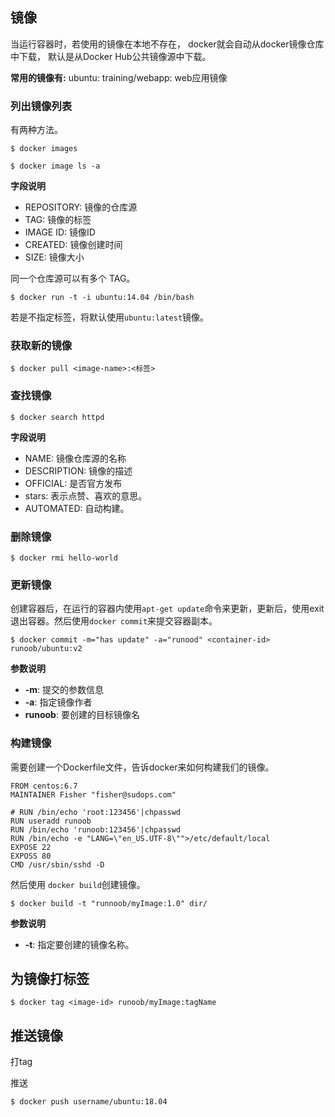 ## 镜像

当运行容器时，若使用的镜像在本地不存在， docker就会自动从docker镜像仓库中下载， 默认是从Docker Hub公共镜像源中下载。

**常用的镜像有:**
ubuntu: 
training/webapp: web应用镜像 

### 列出镜像列表

有两种方法。

```
$ docker images
```

```
$ docker image ls -a
```

**字段说明**

* REPOSITORY: 镜像的仓库源
* TAG: 镜像的标签
* IMAGE ID: 镜像ID
* CREATED: 镜像创建时间
* SIZE: 镜像大小

同一个仓库源可以有多个 TAG。
```
$ docker run -t -i ubuntu:14.04 /bin/bash
```

若是不指定标签，将默认使用`ubuntu:latest`镜像。

### 获取新的镜像

```
$ docker pull <image-name>:<标签>
```

### 查找镜像

```
$ docker search httpd
```

**字段说明**

* NAME: 镜像仓库源的名称
* DESCRIPTION: 镜像的描述
* OFFICIAL: 是否官方发布
* stars: 表示点赞、喜欢的意思。
* AUTOMATED: 自动构建。

### 删除镜像

```
$ docker rmi hello-world
```

### 更新镜像

创建容器后，在运行的容器内使用`apt-get update`命令来更新，更新后，使用exit退出容器。然后使用`docker commit`来提交容器副本。

```
$ docker commit -m="has update" -a="runood" <container-id> runoob/ubuntu:v2
``` 

**参数说明**

* **-m**: 提交的参数信息
* **-a**: 指定镜像作者
* **runoob**: 要创建的目标镜像名

### 构建镜像

需要创建一个Dockerfile文件，告诉docker来如何构建我们的镜像。
```
FROM centos:6.7
MAINTAINER Fisher "fisher@sudops.com"

# RUN /bin/echo 'root:123456'|chpasswd
RUN useradd runoob
RUN /bin/echo 'runoob:123456'|chpasswd
RUN /bin/echo -e "LANG=\"en_US.UTF-8\"">/etc/default/local
EXPOSE 22
EXPOSS 80
CMD /usr/sbin/sshd -D
```

然后使用 `docker build`创建镜像。
```
$ docker build -t "runnoob/myImage:1.0" dir/
```

**参数说明**
* **-t**: 指定要创建的镜像名称。

## 为镜像打标签

```
$ docker tag <image-id> runoob/myImage:tagName
```
## 推送镜像

打tag

推送

```
$ docker push username/ubuntu:18.04
```
